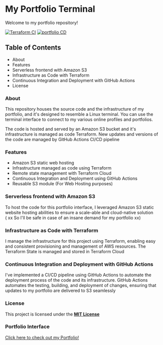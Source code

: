 # My Portfolio Terminal
Welcome to my portfolio repository!

[![Terraform CI](https://github.com/samanxsy/portfolio-terminal/actions/workflows/terraformCICD.yml/badge.svg)](https://github.com/samanxsy/portfolio-terminal/actions/workflows/terraformCICD.yml)
[![portfolio CD](https://github.com/samanxsy/portfolio-terminal/actions/workflows/portfolio-CD.yml/badge.svg)](https://github.com/samanxsy/portfolio-terminal/actions/workflows/portfolio-CD.yml)

## Table of Contents
- About
- Features
- Serverless frontend with Amazon S3
- Infrastructure as Code with Terraform
- Continuous Integration and Deployment with GitHub Actions
- License


### About
This repository houses the source code and the infrastructure of my portfolio, and it's designed to resemble a Linux terminal. You can use the terminal interface to connect to my various online profiles and portfolios.  

The code is hosted and served by an Amazon S3 bucket and it's infrastructure is managed as code Terraform. New updates and versions of the code are managed by GitHub Actions CI/CD pipeline

### Features
- Amazon S3 static web hosting
- Infrastructure managed as code using Terraform
- Remote state management with Terraform Cloud
- Continuous Integration and Deployment using GitHub Actions
- Reusable S3 module (For Web Hosting purposes)

### Serverless frontend with Amazon S3
To host the code for this portfolio interface, I leveraged Amazon S3 static website hosting abilities to ensure a scale-able and cloud-native solution  
( xx So I'll be safe in case of an insane demand for my portfolio xx)

### Infrastructure as Code with Terraform
I manage the infrastructure for this project using Terraform, enabling easy and consistent provisioning and management of AWS resources. The Terraform State is managed and stored in Terraform Cloud

### Continuous Integration and Deployment with GitHub Actions
I've implemented a CI/CD pipeline using GitHub Actions to automate the deployment process of the code and its infrastructure. GitHub Actions automates the testing, building, and deployment of changes, ensuring that updates to my portfolio are delivered to S3 seamlessly

### License
This project is licensed under the **[MIT License](https://opensource.org/license/mit/)**

### Portfolio Interface
[Click here to check out my Portfolio!](https://samanxsaybani.s3.eu-central-1.amazonaws.com/index.html)
